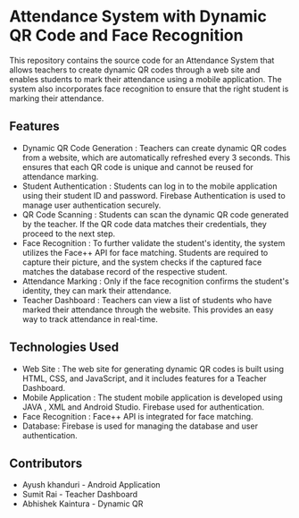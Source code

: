 
# Attendance System with Dynamic QR Code and Face Recognition

This repository contains the source code for an Attendance System that allows teachers to create dynamic QR codes through a web site and enables students to mark their attendance using a mobile application. The system also incorporates face recognition to ensure that the right student is marking their attendance.


## Features

- Dynamic QR Code Generation : Teachers can create dynamic QR codes from a website, which are automatically refreshed every 3 seconds. This ensures that each QR code is unique and cannot be reused for attendance marking.
- Student Authentication : Students can log in to the mobile application using their student ID and password. Firebase Authentication is used to manage user authentication securely.
- QR Code Scanning : Students can scan the dynamic QR code generated by the teacher. If the QR code data matches their credentials, they proceed to the next step.
- Face Recognition : To further validate the student's identity, the system utilizes the Face++ API for face matching. Students are required to capture their picture, and the system checks if the captured face matches the database record of the respective student.
- Attendance Marking : Only if the face recognition confirms the student's identity, they can mark their attendance.
- Teacher Dashboard : Teachers can view a list of students who have marked their attendance through the website. This provides an easy way to track attendance in real-time.


## Technologies Used

- Web Site : The web site for generating dynamic QR codes is built using HTML, CSS, and JavaScript, and it includes features for a Teacher Dashboard.
- Mobile Application : The student mobile application is developed using JAVA , XML and Android Studio. Firebase used for authentication.
- Face Recognition : Face++ API is integrated for face matching.
- Database: Firebase is used for managing the database and user authentication.
## Contributors

- Ayush khanduri - Android Application 
- Sumit Rai - Teacher Dashboard 
- Abhishek Kaintura - Dynamic QR
